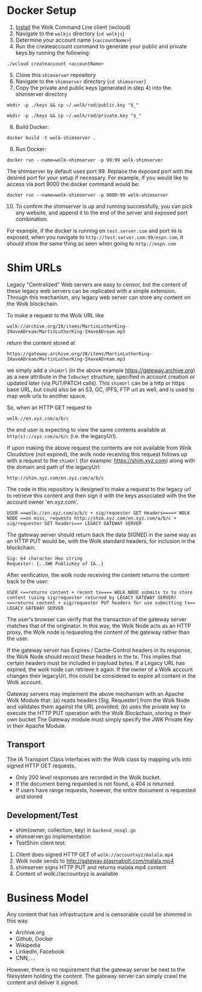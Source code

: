 # Docker Setup

1. [Install](https://github.com/wolkdb/wolkjs#installing-wcloud) the Wolk Command Line client (wcloud)
2. Navigate to the `wolkjs` directory (`cd wolkjs`)
3. Determine your account name (`<accountName>`) 
4. Run the createaccount command to generate your public and private keys by running the following:

```./wcloud createaccount <accountName>```

5. Clone this `shimserver` repository
6. Navigate to the `shimserver` directory (`cd shimserver`)
7. Copy the private and public keys (generated in step 4) into the shimserver directory

```mkdir -p ./keys && cp ~/.wolk/rod/public.key "$_"```

```mkdir -p ./keys && cp ~/.wolk/rod/private.key "$_"```

8. Build Docker:

```
docker build -t wolk-shimserver .
```

9. Run Docker:

```
docker run --name=wolk-shimserver -p 99:99 wolk-shimserver
```

The shimserver by default uses port 99.  Replace the exposed port with the desired port for your setup if necessary.  For example, if you would like to access via port 9000 the docker command would be:

```
docker run --name=wolk-shimserver -p 9000:99 wolk-shimserver
```

10. To confirm the shimserver is up and running successfully, you can pick any website, and append it to the end of the server and exposed port combination.

For example, if the docker is running on `test.server.com` and port `99` is exposed, when you navigate to `http://test.server.com:99/espn.com`, it should show the same thing as seen when going to `http://espn.com`

# Shim URLs

Legacy "Centralized" Web servers are easy to censor, but the content of these legacy web servers can be replicated with a simple  extension.
Through this mechanism, any legacy web server can store any content on the Wolk blockchain.

To make a request to the Wolk URL like 
```
wolk://archive.org/28/items/MartinLutherKing-IHaveADream/MartinLutherKing-IHaveADream.mp3
```
return the content stored at 
```
https://gateway.archive.org/28/items/MartinLutherKing-IHaveADream/MartinLutherKing-IHaveADream.mp3
```
we simply add a `shimUrl` (in the above example https://gateway.archive.org) as a new attribute in the `TxBucket` structure, specified in account creation or updated later (via PUT/PATCH calls).
This `shimUrl` can be a http or https base URL, but could also be an S3, GC, IPFS, FTP url as well,
and is used to map wolk urls to another space.  

So, when an HTTP GET request to
```
wolk://en.xyz.com/a/b/c
```
the end user is expecting to view the same contents available at `http(s)://xyz.com/a/b/c` (i.e. the legacyUrl).

If upon making the above request the contents are not available from Wolk Cloudstore (not expired), the wolk node receiving this request follows up with a request to the `shimUrl` (for example: https://shim.xyz.com) along with the domain and path of the legacyUrl:
```
http://shim.xyz.com/en.xyz.com/a/b/c
```

The code in this repository is designed to make a request to the legacy url to retrieve this content and then sign it with the keys associated with the the account owner 'en.xyz.com'.

```
USER ==wolk://en.xyz.com/a/b/c + sig/requester GET Headers====> WOLK NODE ==on miss, requests http://shim.xyz.com/en.xyz.com/a/b/c + sig/requester GET headers==> LEGACY GATEWAY SERVER
```

The gateway server should return back the data SIGNED in the same way as an HTTP PUT would be, with the Wolk standard headers, for inclusion in the blockchain:

```
Sig: 64 character Hex string
Requester: {..JWK PublicKey of IA..}
```

After verification, the wolk node receiving the content returns the content back to the user:

```
USER <==returns content + recent tx==== WOLK NODE submits tx to store content (using sig/requester returned by LEGACY GATEWAY SERVER) <==returns content + sig/requester PUT headers for use submitting tx== LEGACY GATEWAY SERVER
```

The user's browser can verify that the transaction of the gateway server matches that of the originator.
In this way, the Wolk Node acts as an HTTP proxy, the Wolk node is requesting the content of the gateway rather than the user.

If the gateway server has Expires / Cache-Control headers in its response, the Wolk Node should record these headers in the tx.
This implies that certain headers must be included in payload bytes.  If a Legacy URL has expired, the wolk node can retrieve it again.
If the owner of a Wolk account changes their legacyUrl, this could be considered to expire all content in the Wolk account.

Gateway servers may implement the above mechanism with an Apache Wolk Module that:
 (a) reads headers [Sig, Requester] from the Wolk Node and validates them against the URL provided;
 (b) uses the private key to execute the HTTP PUT operation with the Wolk Blockchain, storing in their own bucket
The Gateway module must simply specify the JWK Private Key in their Apache Module.


## Transport

The IA Transport Class interfaces with the Wolk class by mapping urls into signed HTTP GET requests.  
* Only 200 level responses are recorded in the Wolk bucket.  
* If the document being requested is not found, a 404 is returned.
* If users have range requests, however, the entire document is requested and stored

## Development/Test

* shim(owner, collection, key) in `backend_nosql.go`
* shimserver.go implementation
* TestShim client test:
 1. Client does signed HTTP GET of `wolk://accountxyz/malala.mp4`
 2. Wolk node sends to http://gateway.plasmabolt.com/malala.mp4
 3. shimserver signs HTTP PUT and returns malala.mp4 content
 4. Content of wolk://accountxyz is available

# Business Model

Any content that has infrastructure and is censorable could be shimmed in this way.
* Archive.org
* Github, Docker
* Wikipedia
* LinkedIn, Facebook
* CNN, ...

However, there is no requirement that the gateway server be next to the filesystem holding the content.
The gateway server can simply crawl the content and deliver it signed.
